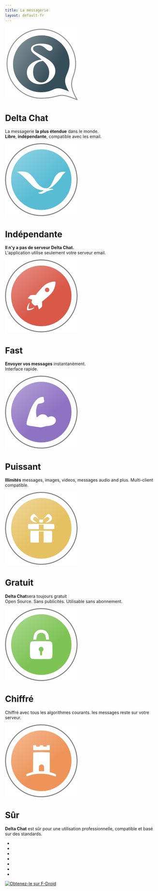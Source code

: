 ```yaml
---
title: La messagerie
layout: default-fr
---
```


<!-- Le contenu déroulant doit avoir exactement 7 pages! -->
<!-- DEBUT DU CONTENU DEROULLANT  -->
<link rel="stylesheet" property="stylesheet" href="../assets/css/content-slider.css" type="text/css" />
<div id="contentContainer"><div id="contentWrapper">

<div>
   <img src="../assets/home/intro1.png" alt="" />
   <h1>Delta Chat</h1>
   <p>La messagerie <b>la plus étendue</b> dans le monde.<br/><b>Libre</b>, <b>indépendante</b>, compatible avec les email.</p>
</div>

<div>
   <img src="../assets/home/intro2.png" alt="" />
   <h1>Indépendante</h1>
   <!-- <p><b>Pas de dépendance</b> à des services tiers. L'application utilise seulement votre serveur email.</p> -->
   <p><b>Il n'y a pas de serveur Delta Chat.</b><br/>L'application utilise seulement votre serveur email.</p>
</div>

<div>
   <img src="../assets/home/intro3.png" alt="" />
   <h1>Fast</h1>
   <p><b>Envoyer vos messages</b> instantanément.<br/>Interface rapide.</p>
</div>

<div>
   <img src="../assets/home/intro4.png" alt="" />
   <h1>Puissant</h1>
   <p><b>Illimités</b>  messages, images, videos, messages audio and plus. Multi-client compatible.</p>
</div>

<div>
   <img src="../assets/home/intro5.png" alt="" />
   <h1>Gratuit</h1>
   <p><b>Delta Chat</b>sera toujours gratuit<br/>Open Source. Sans publicités. Utilisable sans abonnement.</p>
</div>

<div>
   <img src="../assets/home/intro6.png" alt="" />
   <h1>Chiffré</h1>
   <p>Chiffré avec tous les algorithmes courants. les messages reste sur votre serveur.</p>
</div>

<div>
   <img src="../assets/home/intro7.png" alt="" />
   <h1>Sûr</h1>
   <p><b>Delta Chat</b> est sûr pour une utilisation professionnelle, compatible et basé sur des standards.</p>
</div>

</div></div>

<div id="navLinks">
  <ul>
    <li class="itemLinks" data-pos="0"></li>
    <li class="itemLinks" data-pos="1"></li>
    <li class="itemLinks" data-pos="2"></li>
    <li class="itemLinks" data-pos="3"></li>
    <li class="itemLinks" data-pos="4"></li>
    <li class="itemLinks" data-pos="5"></li>
    <li class="itemLinks" data-pos="6"></li>
  </ul>
</div>
<script src="../assets/css/content-slider.js"></script>
<!-- FIN DU CONTENU DEROULLANT -->

[<img src="../assets/home/get-it-on-fdroid.png" alt="Obtenez-le sur F-Droid" width="200" />](../fr/download)